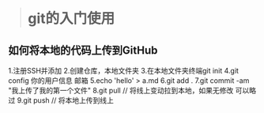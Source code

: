 ># git的入门使用

## 如何将本地的代码上传到GitHub

1.注册SSH并添加
2.创建仓库，本地文件夹
3.在本地文件夹终端git init
4.git config 你的用户信息 邮箱
5.echo 'hello' > a.md
6.git add .
7.git commit -am "我上传了我的第一个文件"
8.git pull   // 将线上变动拉到本地，如果无修改 可以略过
9.git push   // 将本地上传到线上
